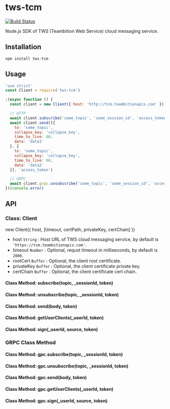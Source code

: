 # tws-tcm
[![Build Status](https://travis-ci.org/teambition/tws-tcm.svg?branch=master)](https://travis-ci.org/teambition/tws-tcm)

Node.js SDK of TWS (Teambition Web Service) cloud messaging service.

## Installation

```
npm install tws-tcm
```

## Usage

```js
'use strict'
const Client = require('tws-tcm')

;(async function () {
  const client = new Client({ host: 'http://tcm.teambitionapis.com' })

  // HTTP
  await client.subscribe('some_topic', 'some_session_id', 'access_token')
  await client.send([{
    to: 'some_topic',
    collapse_key: 'collapse_key',
    time_to_live: 60,
    data: 'data1'
  }, {
    to: 'some_topic',
    collapse_key: 'collapse_key',
    time_to_live: 60,
    data: 'data2'
  }], 'access_token')

  // GRPC
  await client.grpc.unsubscribe('some_topic', 'some_session_id', 'access_token')
})(console.error)
```

## API

### Class: Client

new Client({ host, [timeout, certPath, privateKey, certChain] })

- host `String` : Host URL of TWS cloud messaging service, by default is `'https://tcm.teambitionapis.com'`.
- timeout `Number` : Optional, requst timeout in milliseconds, by default is `2000`.
- rootCert `Buffer` : Optional, the client root certificate.
- privateKey `Buffer` : Optional, the client certificate private key.
- certChain `Buffer` : Optional, the client certificate cert chain.

#### Class Method: subscribe(topic, _sessionId, token)

#### Class Method: unsubscribe(topic, _sessionId, token)

#### Class Method: send(body, token)

#### Class Method: getUserClients(_userId, token)

#### Class Method: sign(_userId, source, token)

### GRPC Class Method

#### Class Method: gpc.subscribe(topic, _sessionId, token)

#### Class Method: gpc.unsubscribe(topic, _sessionId, token)

#### Class Method: gpc.send(body, token)

#### Class Method: gpc.getUserClients(_userId, token)

#### Class Method: gpc.sign(_userId, source, token)
